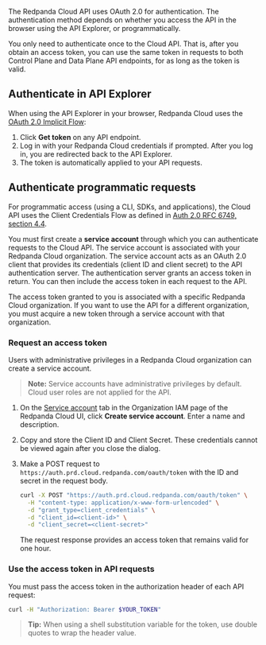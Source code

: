 The Redpanda Cloud API uses OAuth 2.0 for authentication. The authentication method depends on whether you access the API in the browser using the API Explorer, or programmatically.

You only need to authenticate once to the Cloud API. That is, after you obtain an access token, you can use the same token in requests to both Control Plane and Data Plane API endpoints, for as long as the token is valid.

## Authenticate in API Explorer

When using the API Explorer in your browser, Redpanda Cloud uses the [OAuth 2.0 Implicit Flow](https://datatracker.ietf.org/doc/html/rfc6749#section-4.2):

1. Click **Get token** on any API endpoint.
2. Log in with your Redpanda Cloud credentials if prompted. After you log in, you are redirected back to the API Explorer.
3. The token is automatically applied to your API requests.

## Authenticate programmatic requests

For programmatic access (using a CLI, SDKs, and applications), the Cloud API uses the Client Credentials Flow as defined in [Auth 2.0 RFC 6749, section 4.4](https://datatracker.ietf.org/doc/html/rfc6749#section-4.4O). 

You must first create a **service account** through which you can authenticate requests to the Cloud API. The service account is associated with your Redpanda Cloud organization. The service account acts as an OAuth 2.0 client that provides its credentials (client ID and client secret) to the API authentication server. The authentication server grants an access token in return. You can then include the access token in each request to the API.

The access token granted to you is associated with a specific Redpanda Cloud organization. If you want to use the API for a different organization, you must acquire a new token through a service account with that organization.

### Request an access token

Users with administrative privileges in a Redpanda Cloud organization can create a service account.

> **Note:** Service accounts have administrative privileges by default. Cloud user roles are not applied for the API.

1. On the [Service account](https://cloud.redpanda.com/organization-iam?tab=service-accounts) tab in the Organization IAM page of the Redpanda Cloud UI, click **Create service account**. Enter a name and description.

2. Copy and store the Client ID and Client Secret. These credentials cannot be viewed again after you close the dialog. 

3. Make a POST request to `https://auth.prd.cloud.redpanda.com/oauth/token` with the ID and secret in the request body. 

    ```bash
    curl -X POST "https://auth.prd.cloud.redpanda.com/oauth/token" \
      -H "content-type: application/x-www-form-urlencoded" \
      -d "grant_type=client_credentials" \
      -d "client_id=<client-id>" \
      -d "client_secret=<client-secret>"
    ```

    The request response provides an access token that remains valid for one hour.

### Use the access token in API requests

You must pass the access token in the authorization header of each API request: 

```bash
curl -H "Authorization: Bearer $YOUR_TOKEN"
```

> **Tip:** When using a shell substitution variable for the token, use double quotes to wrap the header value.
